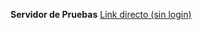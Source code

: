 <b>Servidor de Pruebas</b>
<a href ="http://51.254.116.159/A18/autos.php?name=jesus%40gmail.com">Link directo (sin login)</a>
